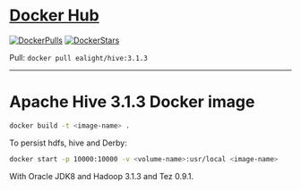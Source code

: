 # [Docker Hub](https://hub.docker.com/r/ealight/hive/tags)

[![DockerPulls](https://img.shields.io/docker/pulls/ealight/hive.svg)](https://hub.docker.com/r/ealight/hive)
[![DockerStars](https://img.shields.io/docker/stars/ealight/hive.svg)](https://hub.docker.com/r/ealight/hive)

Pull:
```docker pull ealight/hive:3.1.3```

---

# Apache Hive 3.1.3 Docker image

```bash
docker build -t <image-name> .
```

To persist hdfs, hive and Derby:

```bash
docker start -p 10000:10000 -v <volume-name>:usr/local <image-name>
```

With Oracle JDK8 and Hadoop 3.1.3 and Tez 0.9.1.
